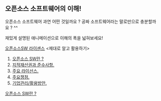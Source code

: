 ## 오픈소스 소프트웨어의 이해!

오픈소스 소프트웨어 과연 어떤 것일까요 ?
공짜 소프트웨어라는 말로만으로 충분할까요 ? ^^

재밌게 설명된 애니메이션으로 이해의 폭을 넓혀보세요!

[오픈소스SW 라이센스](https://www.olis.or.kr/opensource/index.html) <제대로 알고 활용하기>
1. [오픈소스 SW란 ?](https://www.youtube.com/watch?v=K7qpiEN4DRI)
2. [지적재산권과 준수사항.](https://www.youtube.com/watch?v=sv_zltuaZJk)
3. [주요 라이선스.](https://www.youtube.com/watch?v=V1kIU7qzrJY&t=49s)
4. [주요쟁점.](https://www.youtube.com/watch?v=1AD6WsE1XJ0&t=64s)
5. [기업관리/활용방안.](https://www.youtube.com/watch?v=W2aDQox4KJ4&t=62s)

[오픈소스 SW란 ?](http://img.youtube.com/vi/K7qpiEN4DRI/0.jpg)
